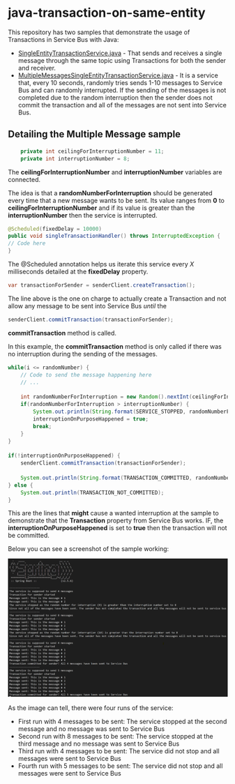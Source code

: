 # java-transaction-on-same-entity

This repository has two samples that demonstrate the usage of Transactions in Service Bus with Java:

- [SingleEntityTransactionService.java](/code/src/main/java/com/jorgecupi/java/singleentitytransaction/service/SingleEntityTransactionService.java) - That sends and receives a single message through the same topic using Transactions for both the sender and receiver.
- [MultipleMessagesSingleEntityTransactionService.java](/code/src/main/java/com/jorgecupi/java/singleentitytransaction/service/MultipleMessagesSingleEntityTransactionService.java) - It is a service that, every 10 seconds, randomly tries sends 1-10 messages to Service Bus and can randomly interrupted. If the sending of the messages is not completed due to the random interruption then the sender does not commit the transaction and all of the messages are not sent into Service Bus.

## Detailing the Multiple Message sample

```java
    private int ceilingForInterruptionNumber = 11;
    private int interruptionNumber = 8;
```

The **ceilingForInterruptionNumber** and **interruptionNumber** variables are connected.

The idea is that a **randomNumberForInterruption** should be generated every time that a new message wants to be sent. Its value ranges from **0** to **ceilingForInterruptionNumber** and if
 its value is greater than the **interruptionNumber** then the service is interrupted.

```java
@Scheduled(fixedDelay = 10000)
public void singleTransactionHandler() throws InterruptedException {
// Code here
}
```

The @Scheduled annotation helps us iterate this service every *X* milliseconds detailed at the **fixedDelay** property.

```java
var transactionForSender = senderClient.createTransaction();
```

The line above is the one on charge to actually create a Transaction and not allow any message to be sent into Service Bus *until* the

```java
senderClient.commitTransaction(transactionForSender);
```

**commitTransaction** method is called.

In this example, the **commitTransaction** method is only called if there was no interruption during the sending of the messages.

```java
while(i <= randomNumber) {
    // Code to send the message happening here
    // ...

    int randomNumberForInterruption = new Random().nextInt(ceilingForInterruptionNumber);
    if(randomNumberForInterruption > interruptionNumber) {
        System.out.println(String.format(SERVICE_STOPPED, randomNumberForInterruption, interruptionNumber));
        interruptionOnPurposeHappened = true;
        break;
    }
}

if(!interruptionOnPurposeHappened) {
    senderClient.commitTransaction(transactionForSender); 

    System.out.println(String.format(TRANSACTION_COMMITTED, randomNumber));
} else {
    System.out.println(TRANSACTION_NOT_COMMITTED);
}
```

This are the lines that **might** cause a wanted interruption at the sample to demonstrate that the **Transaction** property from Service Bus works. IF, the **interruptionOnPurposeHappened** is set to **true** then the transaction will not be committed.

Below you can see a screenshot of the sample working:

![Image: An image depicting the sample running on Console](/assets/images/ServiceBusTransactions.png)

As the image can tell, there were four runs of the service:

- First run with 4 messages to be sent: The service stopped at the second message and no message was sent to Service Bus
- Second run with 8 messages to be sent: The service stopped at the third message and no message was sent to Service Bus
- Third run with 4 messages to be sent: The service did not stop and all messages were sent to Service Bus
- Fourth run with 5 messages to be sent: The service did not stop and all messages were sent to Service Bus
